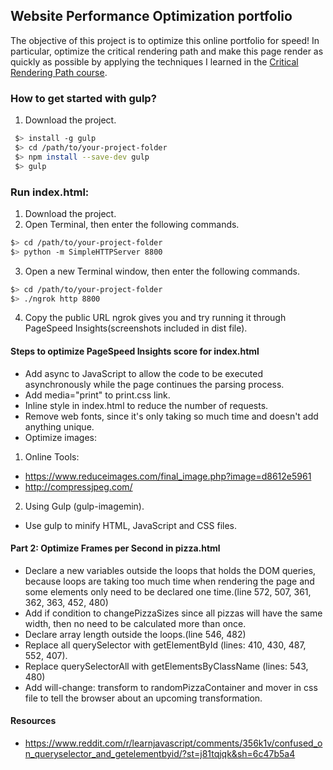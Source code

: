 ## Website Performance Optimization portfolio

The objective of this project is to optimize this online portfolio for speed! In particular, optimize the critical rendering path and make this page render as quickly as possible by applying the techniques I learned in the [Critical Rendering Path course](https://www.udacity.com/course/ud884).

### How to get started with gulp?
1. Download the project.
 ```bash
  $> install -g gulp
  $> cd /path/to/your-project-folder
  $> npm install --save-dev gulp
  $> gulp
  ```
### Run index.html:
1. Download the project.
2. Open Terminal, then enter the following commands.
  ```bash
  $> cd /path/to/your-project-folder
  $> python -m SimpleHTTPServer 8800
  ```
3. Open a new Terminal window, then enter the following commands.
  ```bash
  $> cd /path/to/your-project-folder
  $> ./ngrok http 8800
  ```
  4. Copy the public URL ngrok gives you and try running it through PageSpeed Insights(screenshots included in dist file).


#### Steps to optimize PageSpeed Insights score for index.html
*  Add async to JavaScript to allow the code to be executed asynchronously while the page continues the parsing process.
*  Add media="print" to print.css link.
*  Inline style in index.html to reduce the number of requests.
*  Remove web fonts, since it's only taking so much time and doesn't add anything unique.
*  Optimize images:
1. Online Tools:
* https://www.reduceimages.com/final_image.php?image=d8612e5961
* http://compressjpeg.com/
2. Using Gulp (gulp-imagemin).
*  Use gulp to minify HTML, JavaScript and CSS files.

#### Part 2: Optimize Frames per Second in pizza.html
* Declare a new variables outside the loops that holds the DOM queries, because loops are taking too much time when rendering the page and some elements only need to be declared one time.(line 572, 507, 361, 362, 363, 452, 480)
* Add if condition to changePizzaSizes since all pizzas will have the same width, then no need to be calculated more than once.
* Declare array length outside the loops.(line 546, 482)
* Replace all querySelector with getElementById (lines: 410, 430, 487, 552, 407).
* Replace querySelectorAll with getElementsByClassName (lines: 543, 480)
* Add will-change: transform to randomPizzaContainer and mover in css file to tell the browser about an upcoming transformation.

#### Resources
* https://www.reddit.com/r/learnjavascript/comments/356k1v/confused_on_queryselector_and_getelementbyid/?st=j81tqjqk&sh=6c47b5a4
